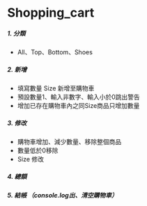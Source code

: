 # Shopping_cart
##### 1. 分類
- All、Top、Bottom、Shoes

##### 2. 新增
- 填寫數量 Size 新增至購物車
- 預設數量1、輸入非數字、輸入小於0跳出警告
- 增加已存在購物車內之同Size商品只增加數量

##### 3. 修改
- 購物車增加、減少數量、移除整個商品
- 數量低於0移除
- Size 修改 

##### 4. 總額

##### 5. 結帳 （console.log出、清空購物車）

